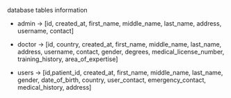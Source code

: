 database tables information

- admin -> [id, created_at, first_name, middle_name, last_name, address, username, contact]

- doctor -> [id, country, created_at, first_name, middle_name, last_name, address, username, contact, gender, degrees, medical_license_number, training_history, area_of_expertise]

- users -> [id,patient_id, created_at, first_name, middle_name, last_name, gender, date_of_birth, country, user_contact, emergency_contact, medical_history, address]
